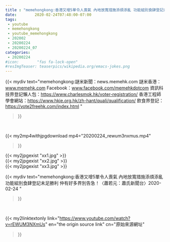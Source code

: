 ```yaml
---
title : "memehongkong:香港又增5單令人喪氣 內地放寬措施添煩添亂 功能組別食肆登記未足勝利 仲有好多界別告急！〈蕭若元：蕭氏新聞台〉2020-02-24 "
date:        2020-02-24T07:48:00-07:00
tags:
 - youtube
 - memehongkong
 - youtube_memehongkong
 - 202002
 - 20200224
 - 20200224_07
categories:
 - 20200224
#icon:        "fas fa-lock-open"
#resImgTeaser: teaserpics/wikipedia.org/emacs-jokes.png
---
```


{{< mydiv text="memehongkong:謎米新聞：news.memehk.com 謎米香港： www.memehk.com Facebook：www.facebook.com/memehkdotcom  資訊科技界登記懶人包：https://www.charlesmok.hk/voter-registration/ 香港工程師學會網站：https://www.hkie.org.hk/zh-hant/quali/qualification/ 飲食界登記：https://vote2freehk.com/index.html "
>}}
<br>


{{< my2mp4withjpgdownload mp4="20200224_rewum3nxmus.mp4"
>}}

{{< my2jpgexist "xx1.jpg" >}}<br>
{{< my2jpgexist "xx2.jpg" >}}<br>
{{< my2jpgexist "xx3.jpg" >}}<br>



{{< mydiv text="memehongkong:香港又增5單令人喪氣 內地放寬措施添煩添亂 功能組別食肆登記未足勝利 仲有好多界別告急！〈蕭若元：蕭氏新聞台〉2020-02-24 "
>}}
<br>

{{< my2linktextonly link="https://www.youtube.com/watch?v=rEWUM3NXmUs"
en="the origin source link" cn="原始來源網址"
>}}


<br>

